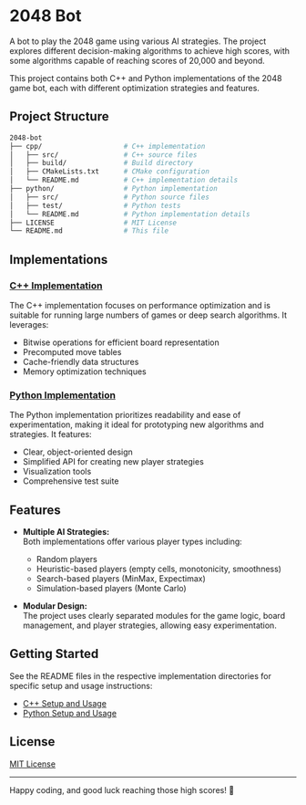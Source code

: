 # 2048 Bot

A bot to play the 2048 game using various AI strategies. The project explores different decision-making algorithms to achieve high scores, with some algorithms capable of reaching scores of 20,000 and beyond.

This project contains both C++ and Python implementations of the 2048 game bot, each with different optimization strategies and features.

## Project Structure

```bash
2048-bot
├── cpp/                    # C++ implementation
│   ├── src/                # C++ source files
│   ├── build/              # Build directory
│   ├── CMakeLists.txt      # CMake configuration
│   └── README.md           # C++ implementation details
├── python/                 # Python implementation
│   ├── src/                # Python source files
│   ├── test/               # Python tests
│   └── README.md           # Python implementation details
├── LICENSE                 # MIT License
└── README.md               # This file
```

## Implementations

### [C++ Implementation](cpp/README.md)

The C++ implementation focuses on performance optimization and is suitable for running large numbers of games or deep search algorithms. It leverages:

- Bitwise operations for efficient board representation
- Precomputed move tables
- Cache-friendly data structures
- Memory optimization techniques

### [Python Implementation](python/README.md)

The Python implementation prioritizes readability and ease of experimentation, making it ideal for prototyping new algorithms and strategies. It features:

- Clear, object-oriented design
- Simplified API for creating new player strategies
- Visualization tools
- Comprehensive test suite

## Features

- **Multiple AI Strategies:**  
  Both implementations offer various player types including:
  - Random players
  - Heuristic-based players (empty cells, monotonicity, smoothness)
  - Search-based players (MinMax, Expectimax)
  - Simulation-based players (Monte Carlo)

- **Modular Design:**  
  The project uses clearly separated modules for the game logic, board management, and player strategies, allowing easy experimentation.

## Getting Started

See the README files in the respective implementation directories for specific setup and usage instructions:

- [C++ Setup and Usage](cpp/README.md)
- [Python Setup and Usage](python/README.md)

## License

[MIT License](LICENSE)

---

Happy coding, and good luck reaching those high scores! 🚀
